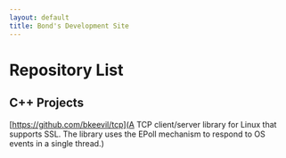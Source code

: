 ```yaml
---
layout: default
title: Bond's Development Site
---
```


# Repository List

## C++ Projects

[https://github.com/bkeevil/tcp](A TCP client/server library for Linux that supports SSL. The library uses the EPoll mechanism to respond to OS events in a single thread.)
